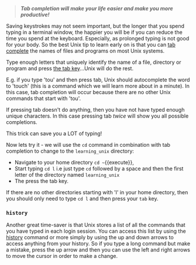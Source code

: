 
>***Tab completion will make your life easier and make you more productive!***


Saving keystrokes may not seem important, but the longer that you spend typing in a terminal window, the happier you will be if you can reduce the time you spend at the keyboard. Especially, as prolonged typing is not good for your body. So the best Unix tip to learn early on is that you can [tab complete][] the names of files and programs on most Unix systems. 

Type enough letters that uniquely identify the name of a file, directory or program and press [the tab key][]...Unix will do the rest. 

E.g. if you type 'tou' and then press tab, Unix should autocomplete the word to 'touch' (this is a command which we will learn more about in a minute). In this case, tab completion will occur because there are no other Unix commands that start with 'tou'. 

If pressing tab doesn't do anything, then you have not have typed enough unique characters. In this case pressing tab _twice_ will show you all possible completions. 

This trick can save you a LOT of typing!

Now lets try it - we will use the `cd` command in combination with tab completion to change to the `learning_unix` directory:

- Navigate to your home directory `cd ~`{{execute}}, 
- Start typing `cd l` i.e just type `cd` followed by a space and then the first letter of the directory named  `learning_unix`
- The press the tab key.

If there are no other directories starting with 'l' in your home directory, then you should only need to type `cd l` and then press your `tab` key.


### `history` 
Another great time-saver is that Unix stores a list of all the commands that you have typed in each login session. You can access this list by using the [history][] command or more simply by using the up and down arrows to access anything from your history. So if you type a long command but make a mistake, press the up arrow and then you can use the left and right arrows to move the cursor in order to make a change.

[the tab key]: https://en.wikipedia.org/wiki/Tab_key
[tab complete]: http://en.wikipedia.org/wiki/Command_line_completion
[history]: http://en.wikipedia.org/wiki/History_(Unix)
